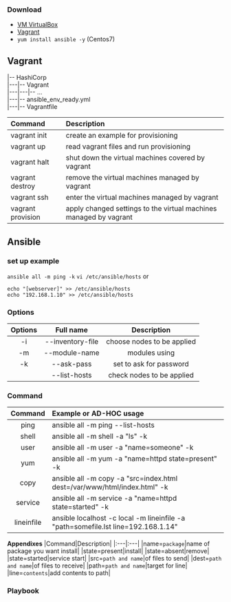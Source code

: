 ### Download 
- [VM VirtualBox](https://www.virtualbox.org/wiki/Downloads)
- [Vagrant](https://www.vagrantup.com/)
- `yum install ansible -y` (Centos7)


## Vagrant
|-- HashiCorp<br>
|---|-- Vagrant<br>
|---|---|-- ...<br>
|---|-- ansible_env_ready.yml<br>
|---|-- Vagrantfile<br>

|Command|Description|
|:---|:---|
|vagrant init|create an example for provisioning|
|vagrant up|read vagrant files and run provisioning|
|vagrant halt|shut down the virtual machines covered by vagrant|
|vagrant destroy|remove the virtual machines managed by vagrant|
|vagrant ssh|enter the virtual machines managed by vagrant|
|vagrant provision|apply changed settings to the virtual machines managed by vagrant|

## Ansible
### set up example
`ansible all -m ping -k`
`vi /etc/ansible/hosts` or
```
echo "[webserver]" >> /etc/ansible/hosts
echo "192.168.1.10" >> /etc/ansible/hosts
```

### Options
|Options|Full name|Description|
|:---:|:---:|:---:|
|-i|--inventory-file|choose nodes to be applied|
|-m|--module-name|modules using|
|-k|--ask-pass|set to ask for password|
||--list-hosts|check nodes to be applied|

### Command
|Command|Example or AD-HOC usage|
|:---:|:---|
|ping|ansible all -m ping --list-hosts|
|shell|ansible all -m shell -a "ls" -k|
|user|ansible all -m user -a "name=someone" -k|
|yum|ansible all -m yum -a "name=httpd state=present" -k|
|copy|ansible all -m copy -a "src=index.html dest=/var/www/html/index.html" -k|
|service|ansible all -m service -a "name=httpd state=started" -k|
|lineinfile|ansible localhost -c local -m lineinfile -a "path=somefile.lst line=192.168.1.14"|

**Appendixes**
|Command|Description|
|:---|:---|
|name=`package`|name of package you want install|
|state=present|install|
|state=absent|remove|
|state=started|service start|
|src=`path and name`|of files to send|
|dest=`path and name`|of files to receive|
|path=`path and name`|target for line|
|line=`contents`|add contents to path|

### Playbook
